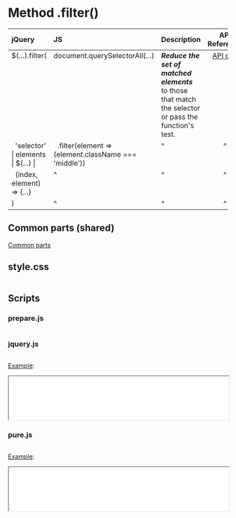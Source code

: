 # Method .filter()

<style>
td {
  vertical-align: top;
}
</style>

| jQuery | JS | Description | API Reference |
|:--|:--|:--|:--:|
| $(...).filter( | document.querySelectorAll(...) | **_Reduce the set of matched elements_** to those that match the selector or pass the function's test. | [API doc](https://api.jquery.com/filter/) |
| &nbsp;&nbsp;'selector' \| elements \| $(...) \| | &nbsp;&nbsp;.filter(element => (element.className === 'middle')) | ^| ^|
| &nbsp;&nbsp;(index, element) => {...} | ^| ^| ^|
| ) | ^| ^| ^|

## Common parts (shared)

[Common parts](/docs/mdview.html?example/index.md)

## style.css

```css:src/style.css
```

## Scripts

### prepare.js

```js:src/prepare.js
```

### jquery.js

```js:src/jquery.js
```

[Example](example.html?jquery):

<iframe width="100%" height="100" src="example.html?jquery"></iframe>

### pure.js

```js:src/pure.js
```

[Example](example.html?pure):

<iframe width="100%" height="100" src="example.html?pure"></iframe>
